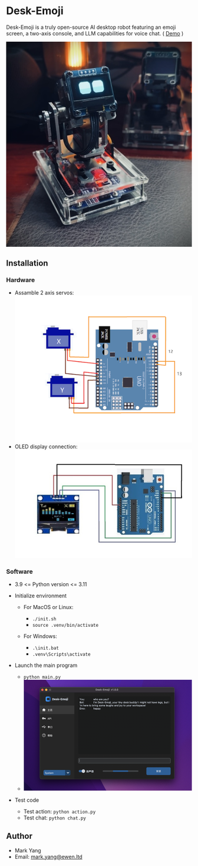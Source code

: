 # Desk-Emoji

Desk-Emoji is a truly open-source AI desktop robot featuring an emoji screen, a two-axis console, and LLM capabilities for voice chat. ( [Demo](https://www.bilibili.com/video/BV1GnsdePEaz/) )

![](images/photo.jpg "photo")

## Installation

### Hardware

* Assamble 2 axis servos:
  ![img](images/servo.jpg "servo")
* OLED display connection:
  ![img](images/oled.jpg "oled")

### Software

* 3.9 <= Python version <= 3.11
* Initialize environment

  * For MacOS or Linux:

    * `./init.sh`
    * `source .venv/bin/activate`
  * For Windows:

    * `.\init.bat`
    * `.venv\Scripts\activate`
* Launch the main program

  * `python main.py`
  * ![1730990829645](images/gui.png)
* Test code

  * Test action: `python action.py`
  * Test chat:  `python chat.py`

## Author

* Mark Yang
* Email: mark.yang@ewen.ltd
